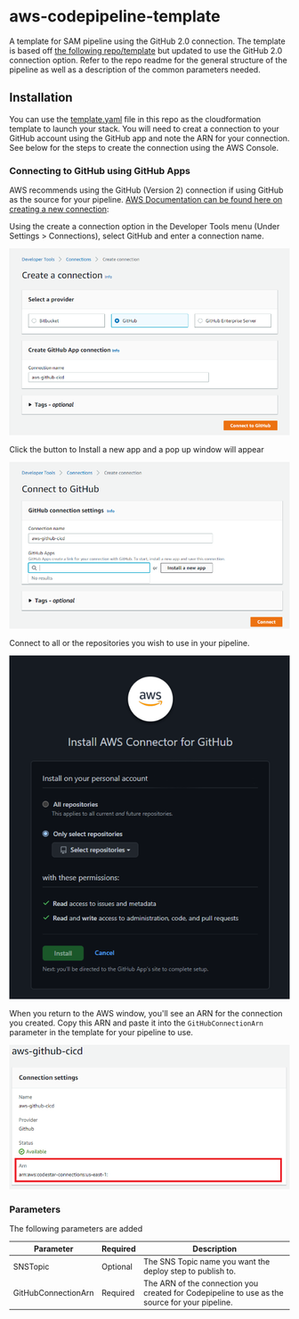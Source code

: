 # aws-codepipeline-template
A template for SAM pipeline using the GitHub 2.0 connection. The template is based off [the following repo/template](https://github.com/awslabs/aws-sam-codepipeline-cd) but updated to use the GitHub 2.0 connection option. Refer to the repo readme for the general structure of the pipeline as well as a description of the common parameters needed.


## Installation
You can use the [template.yaml](template.yaml) file in this repo as the cloudformation template to launch your stack. You will need to creat a connection to your GitHub account using the GitHub app and note the ARN for your connection. See below for the steps to create the connection using the AWS Console.

### Connecting to GitHub using GitHub Apps
AWS recommends using the GitHub (Version 2) connection if using GitHub as the source for your pipeline. [AWS Documentation can be found here on creating a new connection](https://docs.aws.amazon.com/codepipeline/latest/userguide/connections-github.html):

Using the create a connection option in the Developer Tools menu (Under Settings > Connections), select GitHub and enter a connection name.

![Step 1](images/create_connection.png)

Click the button to Install a new app and a pop up window will appear

![Step 2](images/connect_github.png)

Connect to all or the repositories you wish to use in your pipeline.

![Step 3](images/install_awsconnector.png)

When you return to the AWS window, you'll see an ARN for the connection you created. Copy this ARN and paste it into the `GitHubConnectionArn` parameter in the template for your pipeline to use.

![Step 4](images/connection_arn.png)


### Parameters

The following parameters are added 

| Parameter     | Required      | Description   |
| ------------- | ------------- | ------------- |
| SNSTopic  | Optional  | The SNS Topic name you want the deploy step to publish to. |
| GitHubConnectionArn  | Required  | The ARN of the connection you created for Codepipeline to use as the source for your pipeline. |